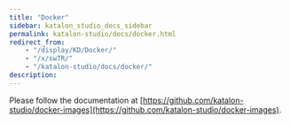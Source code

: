 ```yaml
---
title: "Docker" 
sidebar: katalon_studio_docs_sidebar
permalink: katalon-studio/docs/docker.html 
redirect_from:
    - "/display/KD/Docker/"
    - "/x/swTR/"
    - "/katalon-studio/docs/docker/"
description: 
---
```

Please follow the documentation at [https://github.com/katalon-studio/docker-images](https://github.com/katalon-studio/docker-images).